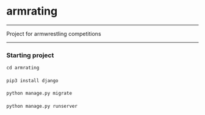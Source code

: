 # armrating

---
Project for armwrestling competitions

---
### Starting project

    cd armrating 
####
    pip3 install django
####
    python manage.py migrate
####
    python manage.py runserver